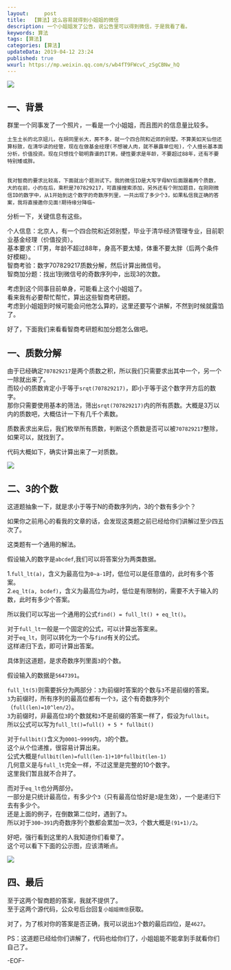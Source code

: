 ```yaml
---   
layout:     post  
title:  【算法】这么容易就得到小姐姐的微信
description: 一个小姐姐发了公告，说公告里可以得到微信，于是我看了看。    
keywords: 算法  
tags: [算法]    
categories: [算法]  
updateData: 2019-04-12 23:24   
published: true 
wxurl: https://mp.weixin.qq.com/s/wb4fT9FWcvC_zSgCBNw_hQ  
---  
```



![](http://res2019.tiankonguse.com/images/2019/04/12/so-easy-get-girl-weixin-001.png)  


## 一、背景  


群里一个同事发了一个照片，一看是一个小姐姐，而且图片的信息量比较多。  


```
土生土长的北京妞儿，在胡同里长大，房不多，就一个四合院和近郊的别墅。不算美如天仙但还算标致，在清华读的经管，现在在做基金经理(不想被人肉，就不暴露单位啦)，个人擅长基本面分析，价值投资。现在只想找个聪明靠谱的IT男。硬性要求是年龄，不要超过88年，还有不要特别矮或胖。  


我对智商的要求比较高，下面就出个题测试下。我的微信ID是大写字母NY后面跟着两个质数，大的在前，小的在后，乘积是707829217，可直接搜索添加，另外还有个附加题目，在刚刚微信ID的数字中，从1开始到这个数字的奇数序列里，一共出现了多少个3，如果私信我正确的答案，我将直接邀你见面!期待缘分降临~   
```


分析一下，关键信息有这些。  


个人信息：北京人，有一个四合院和近郊别墅，毕业于清华经济管理专业，目前职业基金经理（价值投资）。  
基本要求：IT男，年龄不超过88年，身高不要太矮，体重不要太胖（后两个条件好模糊）。  
智商考验：数字707829217质数分解，然后计算出微信号。  
智商加分题：找出1到微信号的奇数序列中，出现3的次数。  


考虑到这个同事目前单身，可能看上这个小姐姐了。  
看来我有必要帮忙帮忙，算出这些智商考研题。  
考虑到小姐姐到时候可能会问他怎么算的，这里还要写个讲解，不然到时候就露馅了。  


好了，下面我们来看看智商考研题和加分题怎么做吧。  


## 一、质数分解  


由于已经确定`707829217`是两个质数之积，所以我们只需要求出其中一个，另一个一除就出来了。  
而较小的质数肯定小于等于`srqt(707829217)`，即小于等于这个数字开方后的数字。  
那你只需要使用基本的筛法，筛出`srqt(707829217)`内的所有质数。大概是3万以内的质数吧，大概估计一下有几千个素数。  


质数表求出来后，我们枚举所有质数，判断这个质数是否可以被`707829217`整除，如果可以，就找到了。  


代码大概如下，确实计算出来了一对质数。  


![](http://res2019.tiankonguse.com/images/2019/04/13/so-easy-get-girl-weixin-002.png)  


## 二、3的个数  


这道题抽象一下，就是求小于等于N的奇数序列内，3的个数有多少个？  


如果你之前用心的看我的文章的话，会发现这类题之前已经给你们讲解过至少四五次了。  


这类题有一个通用的解法。  

假设输入的数字是`abcdef`,我们可以将答案分为两类数据。  

1.`full_lt(a)`，含义为最高位为`0~a-1`时，低位可以是任意值的，此时有多个答案。  
2.`eq_lt(a, bcdef)`，含义为最高位为`a`时，低位是有限制的，需要不大于输入的数，此时有多少个答案。  


所以我们可以写出一个通用的公式`find() = full_lt() + eq_lt()`。  


对于`full_lt`一般是一个固定的公式，可以计算出答案来。  
对于`eq_lt`，则可以转化为一个与`find`有关的公式。  
这样递归下去，即可计算出答案。  


具体到这道题，是求奇数序列里面`3`的个数。  

假设输入的数据是`5647391`。  


`full_lt(5)`则需要拆分为两部分：`3`为前缀时答案的个数与`3`不是前缀的答案。  
`3`为前缀时，所有序列的最高位都有一个`3`，这个有奇数序列个（`full(len)=10^len/2`）。  
`3`为前缀时，非最高位`3`的个数就和`3`不是前缀的答案一样了，假设为`fullbit`。  
所以公式可以写为`full_lt()=full() + 5 * fullbit()`


对于`fullbit()`含义为`0001~9999`内，`3`的个数。  
这个从个位递推，很容易计算出来。  
公式大概是`fullbit(len)=full(len-1)+10*fullbit(len-1)`  
几何意义是与`full_lt`完全一样，不过这里是完整的10个数字。  
这里我们暂且就不合并了。  


而对于`eq_lt`也分两部分。  
一部分是只统计最高位，有多少个`3`（只有最高位恰好是`3`是生效），一个是递归下去有多少个。  
还是上面的例子，在倒数第二位时，遇到了`3`。  
所以对于`300~391`内奇数序列个数都会累加一次3，个数大概是`(91+1)/2`。  


好吧，强行看到这里的人我知道你们看晕了。  
这个可以看下下面的公示图，应该清晰点。  


![](http://res2019.tiankonguse.com/images/2019/04/12/so-easy-get-girl-weixin-003.png)  


## 四、最后  


至于这两个智商题的答案，我就不提供了。  
至于这两个源代码，公众号后台回复`小姐姐微信`获取。  


对了，为了核对你的答案是否正确，我可以说出`3`个数的最后四位，是`4627`。  


PS：这道题已经给你们讲解了，代码也给你们了，小姐姐能不能拿到手就看你们自己了。  


-EOF-  


